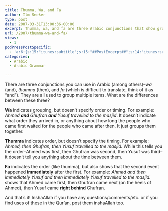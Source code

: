 ```yaml
---
title: Thumma, Wa, and Fa
author: Ilm Seeker
type: post
date: 2007-03-31T13:00:36+00:00
excerpt: Thumma, wa, and fa are three Arabic conjunctions that show grouping and timing. Wa shows grouping, thumma shows order, and fa shows order and timing.
url: /2007/thumma-wa-and-fa/
views:
  - 1
podPressPostSpecific:
  - 'a:6:{s:15:"itunes:subtitle";s:15:"##PostExcerpt##";s:14:"itunes:summary";s:15:"##PostExcerpt##";s:15:"itunes:keywords";s:17:"##WordPressCats##";s:13:"itunes:author";s:10:"##Global##";s:15:"itunes:explicit";s:2:"No";s:12:"itunes:block";s:2:"No";}'
categories:
  - Arabic
  - Arabic Grammar

---
```

There are three conjunctions you can use in Arabic (among others)&#8211;<dfn title="وَ">wa</dfn> (and), <dfn title="ثُمَّ">thumma</dfn> (then), and <dfn title="فَ">fa</dfn> (which is difficult to translate, think of it as &#8220;and&#8221;). They are all used to group multiple items. What are the differences between these three?

**Wa** indicates grouping, but doesn&#8217;t specify order or timing. For example: <dfn title="أحمَدُ وَ غُفرَانُ وَ يُوسُفُ ذَهَبُو إلى المَسجِدِ">Ahmed <strong>and </strong>Ghufran <strong>and </strong>Yusuf travelled to the masjid</dfn>. It doesn&#8217;t indicate what order they arrived in, or anything about how long the people who came first waited for the people who came after then. It just groups them together.

**Thumma** indicates order, but doesn&#8217;t specify the timing. For example: <dfn title="ذَهَبَ أحدُ ثُمَّ غُفرَانُ ثُمَّ يُوسُفُ إلى المَسجِدِ ">Ahmed, then Ghufran, then Yusuf travelled to the masjid.</dfn> While this tells you the order&#8211;Ahmed was first, then Ghufran was second, then Yusuf was third&#8211;it doesn&#8217;t tell you anything about the time between them.

**Fa** indicates the order (like thumma), but also shows that the second event happened **immediately** after the first. For example: <dfn title="ذَهَبَ أحمَدُ فَغُفرَانُ فَيُوسُفُ إلى المَسجِدِ">Ahmed and then immediately Yusuf and then immediately Yusuf travelled to the masjid.</dfn> shows that Ahmed came first, then Ghufran came next (on the heels of Ahmed), then Yusuf came **right behind** Ghufran.

And that&#8217;s it! InshaAllah if you have any questions/comments/etc. or if you find uses of these in the Qur&#8217;an, post them inshaAllah too.